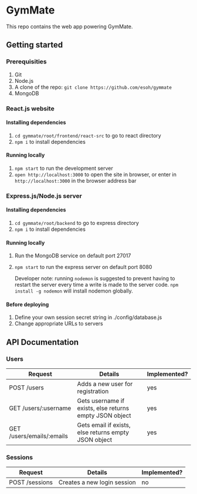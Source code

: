 # GymMate
This repo contains the web app powering GymMate.

## Getting started

### Prerequisities
1. Git
1. Node.js
1. A clone of the repo: `git clone https://github.com/esoh/gymmate`
1. MongoDB

### React.js website
#### Installing dependencies
1. `cd gymmate/root/frontend/react-src` to go to react directory
1. `npm i` to install dependencies

#### Running locally
1. `npm start` to run the development server
1. `open http://localhost:3000` to open the site in browser, or enter in `http://localhost:3000` in the browser address bar

### Express.js/Node.js server
#### Installing dependencies
1. `cd gymmate/root/backend` to go to express directory
1. `npm i` to install dependencies

#### Running locally
1. Run the MongoDB service on default port 27017
1. `npm start` to run the express server on default port 8080

    Developer note: running `nodemon` is suggested to prevent having to restart the server every time a write is made to the server code. `npm install -g nodemon` will install nodemon globally.

#### Before deploying
1. Define your own session secret string in ./config/database.js
1. Change appropriate URLs to servers

## API Documentation

### Users

Request | Details | Implemented?
-- | -- | --
POST /users | Adds a new user for registration | yes
GET /users/:username | Gets username if exists, else returns empty JSON object | yes
GET /users/emails/:emails | Gets email if exists, else returns empty JSON object | yes

### Sessions

Request | Details | Implemented?
-- | -- | --
POST /sessions | Creates a new login session | no

